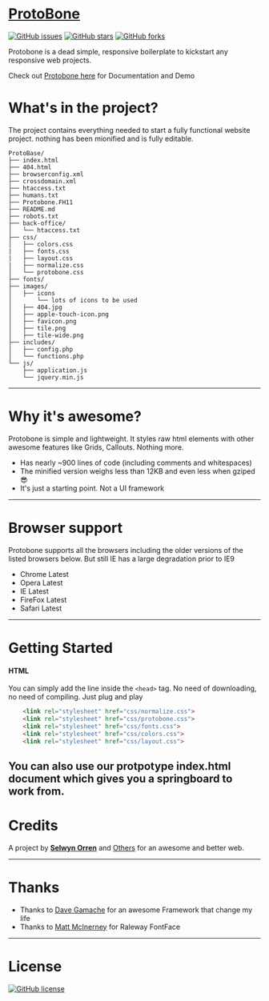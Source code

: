 # [ProtoBone](https://github.com/Linuxweb/ProtoBone)

[![GitHub issues](https://img.shields.io/github/issues/Linuxweb/ProtoBone.svg)](https://github.com/Linuxweb/ProtoBone/issues)
[![GitHub stars](https://img.shields.io/github/stars/Linuxweb/ProtoBone.svg)](https://github.com/Linuxweb/ProtoBone/stargazers)
[![GitHub forks](https://img.shields.io/github/forks/Linuxweb/ProtoBone.svg)](https://github.com/Linuxweb/ProtoBone/network)

Protobone is a dead simple, responsive boilerplate to kickstart any responsive web projects.

Check out [Protobone here](https://goo.gl/n4Nb2m) for Documentation and Demo

# What's in the project?

The project contains everything needed to start a fully functional website project. nothing has been mionified and is fully editable.

```
ProtoBase/
├── index.html
├── 404.html
├── browserconfig.xml
├── crossdomain.xml
├── htaccess.txt
├── humans.txt
├── Protobone.FH11
├── README.md
├── robots.txt
├── back-office/
│   └── htaccess.txt
├── css/
│   ├── colors.css
|   ├── fonts.css
|   ├── layout.css
|   ├── normalize.css
│   └── protobone.css
├── fonts/
├── images/
│   ├── icons
│   	└── lots of icons to be used
│   ├── 404.jpg
│   ├── apple-touch-icon.png
│   ├── favicon.png
│   ├── tile.png
│   ├── tile-wide.png
├── includes/
│   ├── config.php
│   └── functions.php
└── js/
    ├── application.js
    └── jquery.min.js
```
---

# Why it's awesome?

Protobone is simple and lightweight. It styles raw html elements with other awesome features like Grids, Callouts. Nothing more.

* Has nearly ~900 lines of code (including comments and whitespaces)
* The minified version weighs less than 12KB and even less when gziped :sunglasses:
* It's just a starting point. Not a UI framework

---

# Browser support

Protobone supports all the browsers including the older versions of the listed browsers below. But still IE has a large degradation prior to IE9

* Chrome Latest
* Opera Latest
* IE Latest
* FireFox Latest
* Safari Latest

---

# Getting Started

#### HTML

You can simply add the line inside the `<head>` tag. No need of downloading, no need of compiling. Just plug and play

```html
	<link rel="stylesheet" href="css/normalize.css">
	<link rel="stylesheet" href="css/protobone.css">
	<link rel="stylesheet" href="css/fonts.css">
	<link rel="stylesheet" href="css/colors.css">
	<link rel="stylesheet" href="css/layout.css">
```
You can also use our protpotype index.html document which gives you a springboard to work from.
---

# Credits

A project by **[Selwyn Orren](https://github.com/linuxweb)** and [Others](https://github.com/Linuxweb/ProtoBone/graphs/contributors) for an awesome and better web.

---

# Thanks

* Thanks to [Dave Gamache](https://github.com/dhg) for an awesome Framework that change my life
* Thanks to [Matt McInerney](https://fonts.google.com/specimen/Raleway) for Raleway FontFace

---

# License
[![GitHub license](https://img.shields.io/badge/license-MIT-blue.svg)](https://github.com/Linuxweb/ProtoBone/blob/master/LICENSE)
